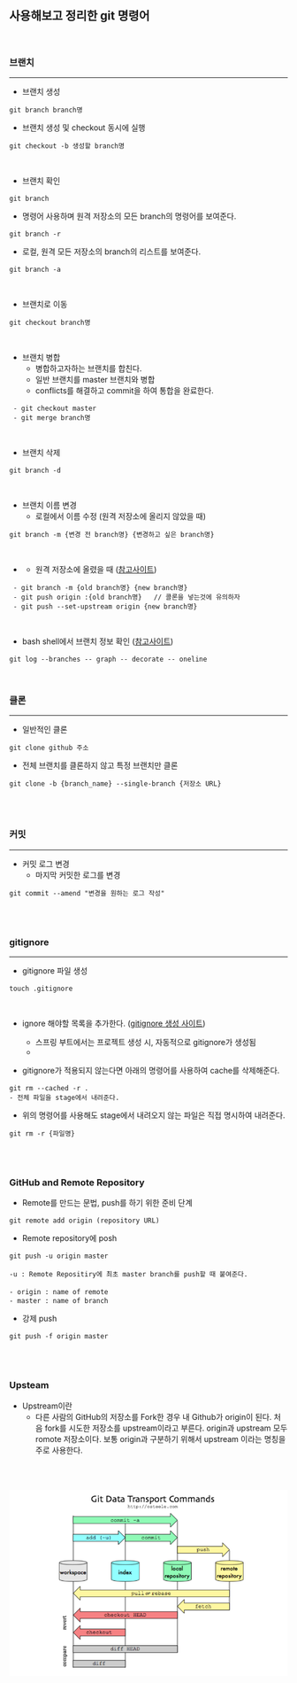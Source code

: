 ## 사용해보고 정리한 git 명령어

<br>

### 브랜치
---

- 브랜치 생성
```vim
git branch branch명
```

- 브랜치 생성 및 checkout 동시에 실행
```vim
git checkout -b 생성할 branch명
```

<br>

- 브랜치 확인
```vim
git branch
```
- 명령어 사용하며 원격 저장소의 모든 branch의 명령어를 보여준다.
```vim
git branch -r 
```
- 로컬, 원격 모든 저장소의 branch의 리스트를 보여준다.
```vim
git branch -a
```            

<br>

- 브랜치로 이동
```vim
git checkout branch명
```
<br>

- 브랜치 병합
    - 병합하고자하는 브랜치를 합친다.
    - 일반 브랜치를 master 브랜치와 병합
    - conflicts를 해결하고 commit을 하여 통합을 완료한다.
```vim
 - git checkout master
 - git merge branch명
```
<br>

- 브랜치 삭제
```vim
git branch -d 
```
<br>


- 브랜치 이름 변경
    - 로컬에서 이름 수정 (원격 저장소에 올리지 않았을 때)
```vim
git branch -m {변경 전 branch명} {변경하고 싶은 branch명}
```
<br>

- - 원격 저장소에 올렸을 때 ([참고사이트](https://thdev.tech/git/2016/12/19/Git-Branch-Name-Change/))
```vim
 - git branch -m {old branch명} {new branch명}
 - git push origin :{old branch명}   // 콜론을 넣는것에 유의하자
 - git push --set-upstream origin {new branch명}
```

<br>

- bash shell에서 브랜치 정보 확인 ([참고사이트](https://opentutorials.org/course/2708/15261))
```vim
git log --branches -- graph -- decorate -- oneline
```
<br>


### 클론
---
- 일반적인 클론
```vim
git clone github 주소
```

- 전체 브랜치를 클론하지 않고 특정 브랜치만 클론
```vim
git clone -b {branch_name} --single-branch {저장소 URL}
```



<br><br>

### 커밋
---
- 커밋 로그 변경
    - 마지막 커밋한 로그를 변경
```vim
git commit --amend "변경을 원하는 로그 작성"
```

<br><br>



### gitignore
---
- gitignore 파일 생성
```vim
touch .gitignore
```

<br>

- ignore 해야할 목록을 추가한다. ([gitignore 생성 사이트](https://www.toptal.com/developers/gitignore))
    - 스프링 부트에서는 프로젝트 생성 시, 자동적으로 gitignore가 생성됨
    - 


- gitignore가 적용되지 않는다면 아래의 명령어를 사용하여 cache를 삭제해준다.
```vim
git rm --cached -r .
- 전체 파일을 stage에서 내려준다.
```
- 위의 명령어를 사용해도 stage에서 내려오지 않는 파일은 직접 명시하여 내려준다.
```vim
git rm -r {파일명}
```

<br><br>

### GitHub and Remote Repository
- Remote를 만드는 문법, push를 하기 위한 준비 단계
```vim
git remote add origin (repository URL)
```
- Remote repository에 posh
```vim
git push -u origin master

-u : Remote Repositiry에 최초 master branch를 push할 때 붙여준다.

- origin : name of remote
- master : name of branch
```
- 강제 push
```vim
git push -f origin master
```

<br><br>

### Upsteam
- Upstream이란
    - 다른 사람의 GitHub의 저장소를 Fork한 경우 내 Github가 origin이 된다. 처음 fork를 시도한 저장소를 upstream이라고 부른다. origin과 upstream 모두 romote 저장소이다. 보통 origin과 구분하기 위해서 upstream 이라는 명칭을 주로 사용한다.


<br><br>

<img src="./image/git-flow.png" width="650">